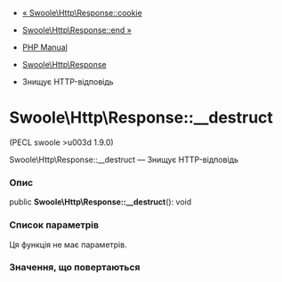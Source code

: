 - [« Swoole\Http\Response::cookie](swoole-http-response.cookie.md)
- [Swoole\Http\Response::end »](swoole-http-response.end.md)

- [PHP Manual](index.md)
- [Swoole\Http\Response](class.swoole-http-response.md)
- Знищує HTTP-відповідь

# Swoole\Http\Response::\_\_destruct

(PECL swoole \>u003d 1.9.0)

Swoole\Http\Response::\_\_destruct — Знищує HTTP-відповідь

### Опис

public **Swoole\Http\Response::\_\_destruct**(): void

### Список параметрів

Ця функція не має параметрів.

### Значення, що повертаються
